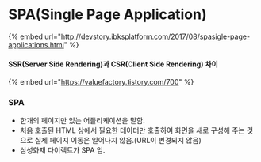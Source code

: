 # SPA(Single Page Application)

{% embed url="http://devstory.ibksplatform.com/2017/08/spasigle-page-applications.html" %}

#### SSR(Server Side Rendering)과 CSR(Client Side Rendering) 차이

{% embed url="https://valuefactory.tistory.com/700" %}

### SPA&#x20;

* 한개의 페이지만 있는 어플리케이션을 말함.
* 처음 호출된 HTML 상에서 필요한 데이터만 호출하여 화면을 새로 구성해 주는 것으로 실제 페이지 이동은 일어나지 않음.(URL이 변경되지 않음)
* 삼성화재 다이렉트가 SPA 임.
